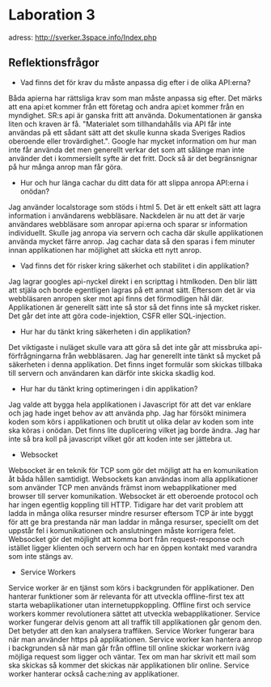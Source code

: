 # Laboration 3

adress: http://sverker.3space.info/Index.php

## Reflektionsfrågor

* Vad finns det för krav du måste anpassa dig efter i de olika API:erna?

Båda apierna har rättsliga krav som man måste anpassa sig efter. Det märks att ena api:et kommer från ett företag och andra api:et kommer från en myndighet. SR:s api är ganska fritt att använda. Dokumentationen är ganska liten och kraven är få. "Materialet som tillhandahålls via API får inte användas på ett sådant sätt att det skulle kunna skada Sveriges Radios oberoende eller trovärdighet.". Google har mycket information om hur man inte får använda det men generellt verkar det som att sålänge man inte använder det i kommersiellt syfte är det fritt. Dock så är det begränsnignar på hur många anrop man får göra. 

* Hur och hur länga cachar du ditt data för att slippa anropa API:erna i onödan?

Jag använder localstorage som stöds i html 5. Det är ett enkelt sätt att lagra information i användarens webbläsare. Nackdelen är nu att det är varje användares webbläsare som anropar api:erna och sparar sr information individuellt. Skulle jag anropa via servern och cacha där skulle applikationen använda mycket färre anrop. Jag cachar data så den sparas i fem minuter innan applikationen har möjlighet att skicka ett nytt anrop.

* Vad finns det för risker kring säkerhet och stabilitet i din applikation? 

Jag lagrar googles api-nyckel direkt i en scripttag i htmlkoden. Den blir lätt att stjäla och borde egentligen lagras på ett annat sätt. Eftersom det är via webbläsaren anropen sker mot api finns det förmodligen hål där. Applikationen är generellt sätt inte så stor så det finns inte så mycket risker. Det går det inte att göra code-injektion, CSFR eller SQL-injection. 

* Hur har du tänkt kring säkerheten i din applikation?

Det viktigaste i nuläget skulle vara att göra så det inte går att missbruka api-förfrågningarna från webbläsaren. Jag har generellt inte tänkt så mycket på säkerheten i denna applikation. Det finns inget formulär som skickas tillbaka till servern och användaren kan därför inte skicka skadlig kod.

* Hur har du tänkt kring optimeringen i din applikation?

Jag valde att bygga hela applikationen i Javascript för att det var enklare och jag hade inget behov av att använda php. Jag har försökt minimera koden som körs i applikationen och brutit ut olika delar av koden som inte ska köras i onödan. Det finns lite duplicering vilket jag borde ändra. Jag har inte så bra koll på javascript vilket gör att koden inte ser jättebra ut. 


* Websocket

Websocket är en teknik för TCP som gör det möjligt att ha en komunikation åt båda hållen samtidigt. Websockets kan användas inom alla applikationer som använder TCP men används främst inom webapplikationer med browser till server komunikation. Websocket är ett oberoende protocol och har ingen egentlig koppling till HTTP. Tidigare har det varit problem att ladda in många olika resurser mindre resurser eftersom TCP är inte byggt för att ge bra prestanda när man laddar in många resurser, speciellt om det uppstår fel i komunikationen och anslutningen måste korrigera felet. Websocket gör det möjlight att komma bort från request-response och istället ligger klienten och servern och har en öppen kontakt med varandra som inte stängs av.

* Service Workers

Service worker är en tjänst som körs i backgrunden för applikationer. Den hanterar funktioner som är relevanta för att utveckla offline-first tex att starta webaplikationer utan internetuppkoppling. Offline first och service workers kommer revolutionera sättet att utveckla webapplikationer. Service worker fungerar delvis genom att all traffik till applikationen går genom den. Det betyder att den kan analysera traffiken. Service Worker fungerar bara när man använder https på applikationen. Service worker kan hantera anrop i backgrunden så när man går från offline till online skickar workern iväg möjliga request som ligger och väntar. Tex om man har skrivit ett mail som ska skickas så kommer det skickas när applikationen blir online. Service worker hanterar också cache:ning av applikationer. 
